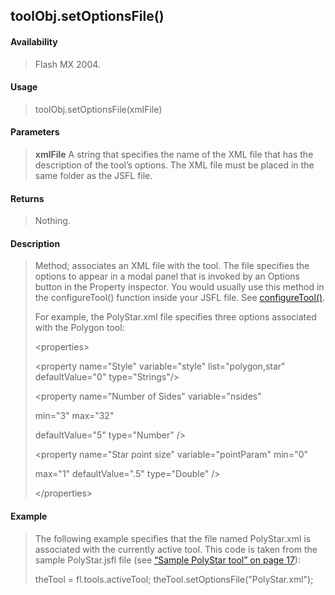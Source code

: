 ## toolObj.setOptionsFile()

#### Availability

> Flash MX 2004.

#### Usage

> toolObj.setOptionsFile(xmlFile)

#### Parameters

> **xmlFile** A string that specifies the name of the XML file that has the description of the tool’s options. The XML file must be placed in the same folder as the JSFL file.

#### Returns

> Nothing.

#### Description

> Method; associates an XML file with the tool. The file specifies the options to appear in a modal panel that is invoked by an Options button in the Property inspector. You would usually use this method in the configureTool() function inside your JSFL file. See [configureTool()](#_bookmark18).
>
> For example, the PolyStar.xml file specifies three options associated with the Polygon tool:
>
> \<properties\>
>
> \<property name="Style" variable="style" list="polygon,star" defaultValue="0" type="Strings"/\>
>
> \<property name="Number of Sides" variable="nsides"
>
> min="3" max="32"
>
> defaultValue="5" type="Number" /\>
>
> \<property name="Star point size" variable="pointParam" min="0"
>
> max="1" defaultValue=".5" type="Double" /\>
>
> \</properties\>

#### Example

> The following example specifies that the file named PolyStar.xml is associated with the currently active tool. This code is taken from the sample PolyStar.jsfl file (see [“Sample PolyStar tool” on page 17](#_bookmark10)):
>
> theTool = fl.tools.activeTool; theTool.setOptionsFile("PolyStar.xml");
